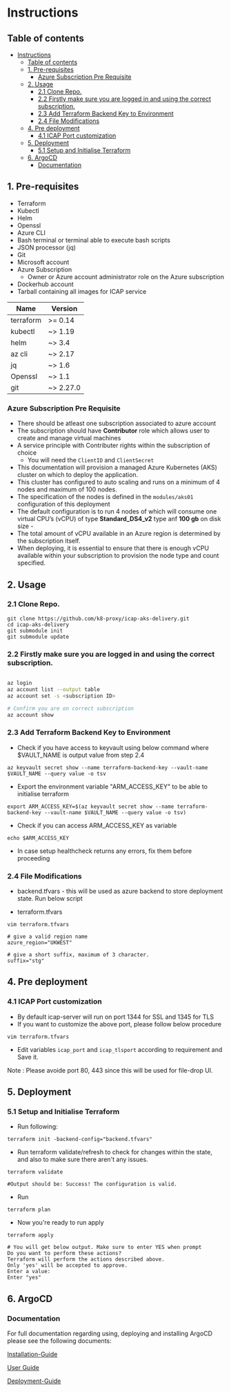# Instructions

## Table of contents

- [Instructions](#instructions)
  - [Table of contents](#table-of-contents)
  - [1. Pre-requisites](#1-pre-requisites)
    - [Azure Subscription Pre Requisite](#azure-subscription-pre-requisite)
  - [2. Usage](#2-usage)
    - [2.1 Clone Repo.](#21-clone-repo)
    - [2.2 Firstly make sure you are logged in and using the correct subscription.](#22-firstly-make-sure-you-are-logged-in-and-using-the-correct-subscription)
    - [2.3 Add Terraform Backend Key to Environment](#23-add-terraform-backend-key-to-environment)
    - [2.4 File Modifications](#24-file-modifications)
  - [4. Pre deployment](#4-pre-deployment)
    - [4.1 ICAP Port customization](#41-icap-port-customization)
  - [5. Deployment](#5-deployment)
    - [5.1 Setup and Initialise Terraform](#51-setup-and-initialise-terraform)
  - [6. ArgoCD](#6-argocd)
    - [Documentation](#documentation)

## 1. Pre-requisites
- Terraform
- Kubectl
- Helm
- Openssl
- Azure CLI 
- Bash terminal or terminal able to execute bash scripts
- JSON processor (jq)
- Git
- Microsoft account
- Azure Subscription
  - Owner or Azure account administrator role on the Azure subscription
- Dockerhub account 
- Tarball containing all images for ICAP service

| Name | Version |
|------|---------|
| terraform | >= 0.14 |
| kubectl | ~> 1.19 |
| helm | ~> 3.4 |
| az cli | ~> 2.17 |
| jq | ~> 1.6 |
| Openssl | ~> 1.1 |
| git | ~> 2.27.0 |

### Azure Subscription Pre Requisite

- There should be atleast one subscription associated to azure account
- The subscription should have **Contributor** role which allows user to create and manage virtual machines
- A service principle with Contributer rights within the subscription of choice
  - You will need the ```ClientID``` and ```ClientSecret```
- This documentation will provision a managed Azure Kubernetes (AKS) cluster on which to deploy the application. 
- This cluster has configured to auto scaling and  runs on a minimum of 4 nodes and maximum of 100 nodes.
- The specification of the nodes is defined in the `modules/aks01` configuration of this deployment
- The default configuration is to run 4 nodes of which will consume one virtual CPU’s (vCPU) of  type **Standard_DS4_v2** type anf **100 gb** on disk size  -
- The total amount of vCPU available in an Azure region is determined by the subscription itself.
- When deploying, it is essential to ensure that there is enough vCPU available within your subscription to provision the node type and count specified.

## 2. Usage

### 2.1 Clone Repo.

```
git clone https://github.com/k8-proxy/icap-aks-delivery.git
cd icap-aks-delivery
git submodule init
git submodule update

```
   
### 2.2 Firstly make sure you are logged in and using the correct subscription.

```bash

az login
az account list --output table
az account set -s <subscription ID>

# Confirm you are on correct subscription
az account show

```

### 2.3 Add Terraform Backend Key to Environment

- Check if you have access to keyvault using below command where $VAULT_NAME is output value from step 2.4
```
az keyvault secret show --name terraform-backend-key --vault-name $VAULT_NAME --query value -o tsv
```
- Export the environment variable "ARM_ACCESS_KEY" to be able to initialise terraform

```
export ARM_ACCESS_KEY=$(az keyvault secret show --name terraform-backend-key --vault-name $VAULT_NAME --query value -o tsv)
```
 
- Check if you can access ARM_ACCESS_KEY as variable
```
echo $ARM_ACCESS_KEY
```
- In case setup healthcheck returns any errors, fix them before proceeding

### 2.4 File Modifications

- backend.tfvars - this will be used as azure backend to store deployment state. Run below script

- terraform.tfvars

```
vim terraform.tfvars

# give a valid region name
azure_region="UKWEST"

# give a short suffix, maximum of 3 character.
suffix="stg"

```

## 4. Pre deployment

### 4.1 ICAP Port customization
- By default icap-server will run on port 1344 for SSL and 1345 for TLS
- If you want to customize the above port, please follow below procedure
```
vim terraform.tfvars
```
- Edit variables `icap_port` and `icap_tlsport` according to requirement and Save it.

Note : Please avoide port 80, 443 since this will be used for file-drop UI.

## 5. Deployment
### 5.1 Setup and Initialise Terraform

- Run following:
```
terraform init -backend-config="backend.tfvars" 

```
- Run terraform validate/refresh to check for changes within the state, and also to make sure there aren't any issues.
```
terraform validate

#Output should be: Success! The configuration is valid.
```

- Run
```
terraform plan
```

- Now you're ready to run apply
``` 
terraform apply 

# You will get below output. Make sure to enter YES when prompt
Do you want to perform these actions?
Terraform will perform the actions described above.
Only 'yes' will be accepted to approve.
Enter a value: 
Enter "yes"
```

## 6. ArgoCD

### Documentation

For full documentation regarding using, deploying and installing ArgoCD please see the following documents:

[Installation-Guide](/documentation/Argocd/installation-guide.md)

[User Guide](documentation/Argocd/user-guide.md)

[Deployment-Guide](/documentation/Argocd/deployment-guide.md)
